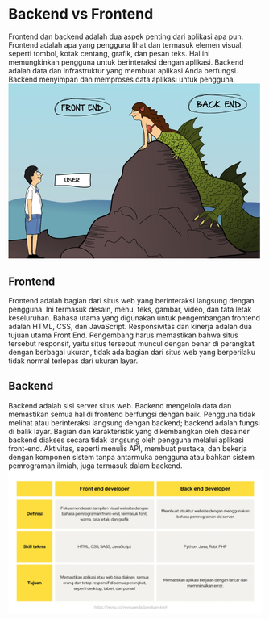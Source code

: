 # Backend vs Frontend

Frontend dan backend adalah dua aspek penting dari aplikasi apa pun. Frontend adalah apa yang pengguna lihat dan
termasuk elemen visual, seperti tombol, kotak centang, grafik, dan pesan teks. Hal ini memungkinkan pengguna untuk
berinteraksi dengan aplikasi. Backend adalah data dan infrastruktur yang membuat aplikasi Anda berfungsi. Backend
menyimpan dan memproses data aplikasi untuk pengguna.
<br>
![img.png](assets/fevsbe.png)
<br>

## Frontend

Frontend adalah bagian dari situs web yang berinteraksi langsung dengan pengguna. Ini termasuk desain, menu, teks,
gambar, video, dan tata letak keseluruhan. Bahasa utama yang digunakan untuk pengembangan frontend adalah HTML, CSS, dan
JavaScript. Responsivitas dan kinerja adalah dua tujuan utama Front End. Pengembang harus memastikan bahwa situs
tersebut responsif, yaitu situs tersebut muncul dengan benar di perangkat dengan berbagai ukuran, tidak ada bagian dari
situs web yang berperilaku tidak normal terlepas dari ukuran layar.

## Backend

Backend adalah sisi server situs web. Backend mengelola data dan memastikan semua hal di frontend berfungsi dengan baik.
Pengguna tidak melihat atau berinteraksi langsung dengan backend; backend adalah fungsi di balik layar. Bagian dan
karakteristik yang dikembangkan oleh desainer backend diakses secara tidak langsung oleh pengguna melalui aplikasi
front-end. Aktivitas, seperti menulis API, membuat pustaka, dan bekerja dengan komponen sistem tanpa antarmuka pengguna
atau bahkan sistem pemrograman ilmiah, juga termasuk dalam backend.
<br>
![img.png](assets/befe.png)